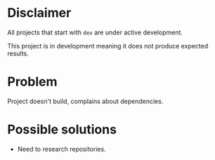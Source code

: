 # Disclaimer
All projects that start with `dev`
are under active development.

This project is in development meaning
it does not produce expected results.

# Problem
Project doesn't build, complains about dependencies.

# Possible solutions
  - Need to research repositories.